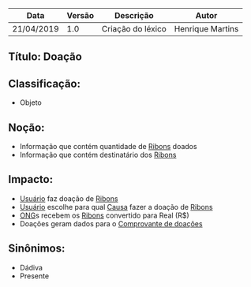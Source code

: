 | Data | Versão | Descrição | Autor |
|---|---|---|---|
| 21/04/2019 | 1.0 | Criação do léxico  | Henrique Martins |

## Título: Doação

## Classificação:

- Objeto

## Noção:

- Informação que contém quantidade de [Ribons](https://github.com/requisitos-2019-1/Ribon/blob/master/Modelagem%20de%20Requisitos/Lexicos/Moeda_Ribon.md) doados
- Informação que contém destinatário dos [Ribons](https://github.com/requisitos-2019-1/Ribon/blob/master/Modelagem%20de%20Requisitos/Lexicos/Moeda_Ribon.md)

## Impacto:

- [Usuário](https://github.com/requisitos-2019-1/Ribon/blob/master/Modelagem%20de%20Requisitos/Lexicos/Usuário.md) faz doação de [Ribons](https://github.com/requisitos-2019-1/Ribon/blob/master/Modelagem%20de%20Requisitos/Lexicos/Moeda_Ribon.md)
- [Usuário](https://github.com/requisitos-2019-1/Ribon/blob/master/Modelagem%20de%20Requisitos/Lexicos/Usuário.md) escolhe para qual [Causa](https://github.com/requisitos-2019-1/Ribon/blob/master/Modelagem%20de%20Requisitos/Lexicos/Causa.md) fazer a doação de [Ribons](https://github.com/requisitos-2019-1/Ribon/blob/master/Modelagem%20de%20Requisitos/Lexicos/Moeda_Ribon.md)
- [ONG](https://github.com/requisitos-2019-1/Ribon/blob/master/Modelagem%20de%20Requisitos/Lexicos/Ong.md)s recebem os [Ribons](https://github.com/requisitos-2019-1/Ribon/blob/master/Modelagem%20de%20Requisitos/Lexicos/Moeda_Ribon.md) convertido para Real (R$)
- Doações geram dados para o [Comprovante de doações](https://github.com/requisitos-2019-1/Ribon/blob/master/Modelagem%20de%20Requisitos/Lexicos/Comprovante_de_doaçoes.md)

## Sinônimos:

- Dádiva
- Presente

